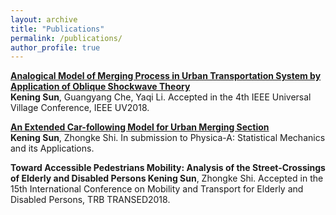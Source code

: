 ```yaml
---
layout: archive
title: "Publications"
permalink: /publications/
author_profile: true
---
```


<b>[Analogical Model of Merging Process in Urban Transportation System by Application of Oblique Shockwave Theory](https://ssrn.com/abstract=3248929)</b> <br>
<b>Kening Sun</b>, Guangyang Che, Yaqi Li. Accepted in the 4th IEEE Universal Village Conference, IEEE UV2018.

<b>[An Extended Car-following Model for Urban Merging Section](https://github.com/RevCre/keningsun.github.io/blob/master/files/merging-cfmodel.pdf)</b> <br>
<b>Kening Sun</b>, Zhongke Shi. In submission to Physica-A: Statistical Mechanics and its Applications.

<b>Toward Accessible Pedestrians Mobility: Analysis of the Street-Crossings of Elderly and Disabled Persons
</b> 
<b>Kening Sun</b>, Zhongke Shi. Accepted in the 15th International Conference on Mobility and Transport for Elderly and Disabled Persons, TRB TRANSED2018.
